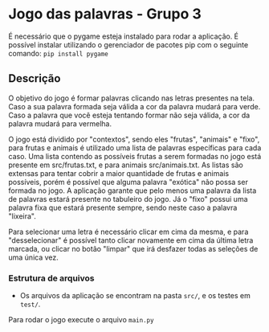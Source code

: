 # Jogo das palavras - Grupo 3

É necessário que o pygame esteja instalado para rodar a aplicação. É possível instalar utilizando o gerenciador de pacotes pip com o seguinte comando: `pip install pygame`

## Descrição
O objetivo do jogo é formar palavras clicando nas letras presentes na tela. Caso a sua palavra formada seja válida a cor da palavra mudará para verde. Caso a palavra que você esteja tentando formar não seja válida, a cor da palavra mudará para vermelha.

O jogo está dividido por "contextos", sendo eles "frutas", "animais" e "fixo", para frutas e animais é utilizado uma lista de palavras específicas para cada caso. Uma lista contendo as possíveis frutas a serem formadas no jogo está presente em src/frutas.txt, e para animais src/animais.txt. As listas são extensas para tentar cobrir a maior quantidade de frutas e animais possíveis, porém é possível que alguma palavra "exótica" não possa ser formada no jogo. A aplicação garante que pelo menos uma palavra da lista de palavras estará presente no tabuleiro do jogo. Já o "fixo" possui uma palavra fixa que estará presente sempre, sendo neste caso a palavra "lixeira".

Para selecionar uma letra é necessário clicar em cima da mesma, e para "desselecionar" é possível tanto clicar novamente em cima da última letra marcada, ou clicar no botão "limpar" que irá desfazer todas as seleções de uma única vez.

### Estrutura de arquivos

* Os arquivos da aplicação se encontram na pasta `src/`, e os testes em `test/`. 

Para rodar o jogo execute o arquivo `main.py`

